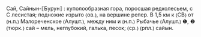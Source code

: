 ---
---

Сай, Сайнын-⟦Бурун⟧
: куполообразная гора, поросшая редколесьем, с С лесистая; подножие изрыто ⦅ов.⦆, на вершине репер. В 1,5 км к ⦅СВ⦆ от ⦅н.п.⦆ Малореченское ⦅Алушт.⦆, между ним и ⦅н.п.⦆ Рыбачье ⦅Алушт.⦆ ❶, ❷ ⦅тюрк.⦆ сай – мель, неглубокий, галька, песок; ⦅ср.⦆ ⦅рпл.⦆ сайын.
